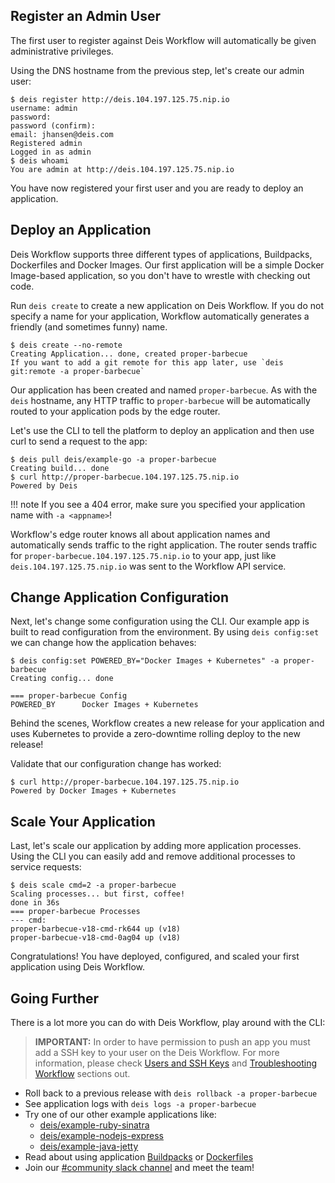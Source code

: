 ## Register an Admin User

The first user to register against Deis Workflow will automatically be given administrative privileges.


Using the DNS hostname from the previous step, let's create our admin user:

```
$ deis register http://deis.104.197.125.75.nip.io
username: admin
password:
password (confirm):
email: jhansen@deis.com
Registered admin
Logged in as admin
$ deis whoami
You are admin at http://deis.104.197.125.75.nip.io
```

You have now registered your first user and you are ready to deploy an application.

## Deploy an Application

Deis Workflow supports three different types of applications, Buildpacks,
Dockerfiles and Docker Images. Our first application will be a simple Docker
Image-based application, so you don't have to wrestle with checking out code.

Run `deis create` to create a new application on Deis Workflow. If you do not
specify a name for your application, Workflow automatically generates a
friendly (and sometimes funny) name.

```
$ deis create --no-remote
Creating Application... done, created proper-barbecue
If you want to add a git remote for this app later, use `deis git:remote -a proper-barbecue`
```

Our application has been created and named `proper-barbecue`. As with the
`deis` hostname, any HTTP traffic to `proper-barbecue` will be automatically
routed to your application pods by the edge router.

Let's use the CLI to tell the platform to deploy an application and then use curl to send a request to the app:

```
$ deis pull deis/example-go -a proper-barbecue
Creating build... done
$ curl http://proper-barbecue.104.197.125.75.nip.io
Powered by Deis
```

!!! note
        If you see a 404 error, make sure you specified your application name with `-a <appname>`!

Workflow's edge router knows all about application names and automatically
sends traffic to the right application. The router sends traffic for
`proper-barbecue.104.197.125.75.nip.io` to your app, just like
`deis.104.197.125.75.nip.io` was sent to the Workflow API service.

## Change Application Configuration

Next, let's change some configuration using the CLI. Our example app is built
to read configuration from the environment. By using `deis config:set` we can
change how the application behaves:

```
$ deis config:set POWERED_BY="Docker Images + Kubernetes" -a proper-barbecue
Creating config... done

=== proper-barbecue Config
POWERED_BY      Docker Images + Kubernetes
```

Behind the scenes, Workflow creates a new release for your application and uses
Kubernetes to provide a zero-downtime rolling deploy to the new release!

Validate that our configuration change has worked:

```
$ curl http://proper-barbecue.104.197.125.75.nip.io
Powered by Docker Images + Kubernetes
```

## Scale Your Application

Last, let's scale our application by adding more application processes. Using the CLI you can easily add and remove
additional processes to service requests:

```
$ deis scale cmd=2 -a proper-barbecue
Scaling processes... but first, coffee!
done in 36s
=== proper-barbecue Processes
--- cmd:
proper-barbecue-v18-cmd-rk644 up (v18)
proper-barbecue-v18-cmd-0ag04 up (v18)
```

Congratulations! You have deployed, configured, and scaled your first application using Deis Workflow. 

## Going Further
There is a lot more you can do with Deis Workflow, play around with the CLI:

> **IMPORTANT:** In order to have permission to push an app you must add a SSH key
> to your user on the Deis Workflow. For more information, please check
> [Users and SSH Keys](../users/ssh-keys/) and [Troubleshooting Workflow](../troubleshooting/) sections out.

* Roll back to a previous release with `deis rollback -a proper-barbecue`
* See application logs with `deis logs -a proper-barbecue`
* Try one of our other example applications like:
    * [deis/example-ruby-sinatra](https://github.com/deis/example-ruby-sinatra)
    * [deis/example-nodejs-express](https://github.com/deis/example-nodejs-express)
    * [deis/example-java-jetty](https://github.com/deis/example-java-jetty)
* Read about using application [Buildpacks](../applications/using-buildpacks) or [Dockerfiles](../applications/using-dockerfiles.md)
* Join our [#community slack channel](https://slack.deis.io) and meet the team!
